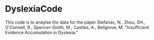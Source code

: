 # DyslexiaCode
This code is to anaylse the data for the paper Stefanac, N., Zhou, SH., O'Connell, R., Spencer-Smith, M., Castles, A., Bellgrove, M. "Insufficient Evidence Accumulation in Dyslexia." 
